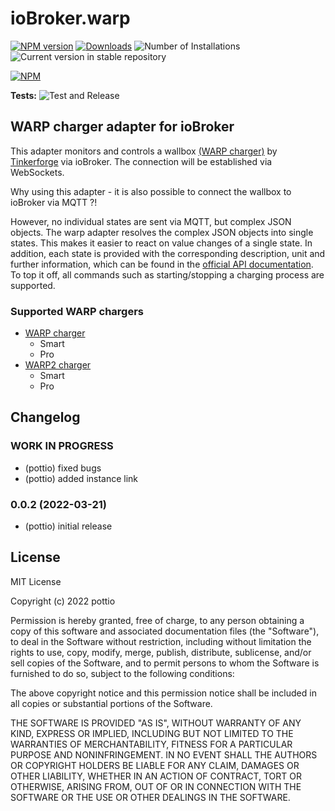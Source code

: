 # ioBroker.warp

[![NPM version](https://img.shields.io/npm/v/iobroker.warp.svg)](https://www.npmjs.com/package/iobroker.warp)
[![Downloads](https://img.shields.io/npm/dm/iobroker.warp.svg)](https://www.npmjs.com/package/iobroker.warp)
![Number of Installations](https://iobroker.live/badges/warp-installed.svg)
![Current version in stable repository](https://iobroker.live/badges/warp-stable.svg)

[![NPM](https://nodei.co/npm/iobroker.warp.png?downloads=true)](https://nodei.co/npm/iobroker.warp/)

**Tests:** ![Test and Release](https://github.com/pottio/ioBroker.warp/workflows/Test%20and%20Release/badge.svg)

## WARP charger adapter for ioBroker

This adapter monitors and controls a wallbox [(WARP charger)](https://www.warp-charger.com/) by [Tinkerforge](https://www.tinkerforge.com/de/) via ioBroker. The connection will be established via WebSockets.

Why using this adapter - it is also possible to connect the wallbox to ioBroker via MQTT ?! 

However, no individual states are sent via MQTT, but complex JSON objects. The warp adapter resolves the complex JSON objects into single states. This makes it easier to react on value changes of a single state. In addition, each state is provided with the corresponding description, unit and further information, which can be found in the [official API documentation](https://www.warp-charger.com/api.html). To top it off, all commands such as starting/stopping a charging process are supported.

### Supported WARP chargers

- [WARP charger](https://www.warp-charger.com/index_warp1.html)
  - Smart
  - Pro
- [WARP2 charger](https://www.warp-charger.com/index.html)
  - Smart
  - Pro

## Changelog
<!--
	Placeholder for the next version (at the beginning of the line):
	### **WORK IN PROGRESS**
-->
### **WORK IN PROGRESS**
* (pottio) fixed bugs
* (pottio) added instance link
### 0.0.2 (2022-03-21)
* (pottio) initial release

## License
MIT License

Copyright (c) 2022 pottio

Permission is hereby granted, free of charge, to any person obtaining a copy
of this software and associated documentation files (the "Software"), to deal
in the Software without restriction, including without limitation the rights
to use, copy, modify, merge, publish, distribute, sublicense, and/or sell
copies of the Software, and to permit persons to whom the Software is
furnished to do so, subject to the following conditions:

The above copyright notice and this permission notice shall be included in all
copies or substantial portions of the Software.

THE SOFTWARE IS PROVIDED "AS IS", WITHOUT WARRANTY OF ANY KIND, EXPRESS OR
IMPLIED, INCLUDING BUT NOT LIMITED TO THE WARRANTIES OF MERCHANTABILITY,
FITNESS FOR A PARTICULAR PURPOSE AND NONINFRINGEMENT. IN NO EVENT SHALL THE
AUTHORS OR COPYRIGHT HOLDERS BE LIABLE FOR ANY CLAIM, DAMAGES OR OTHER
LIABILITY, WHETHER IN AN ACTION OF CONTRACT, TORT OR OTHERWISE, ARISING FROM,
OUT OF OR IN CONNECTION WITH THE SOFTWARE OR THE USE OR OTHER DEALINGS IN THE
SOFTWARE.
